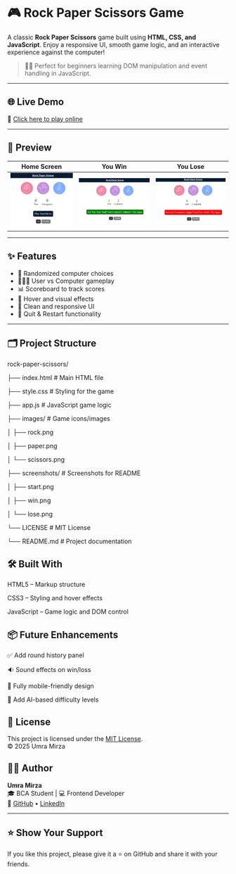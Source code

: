 # 🎮 Rock Paper Scissors Game

A classic **Rock Paper Scissors** game built using **HTML, CSS, and JavaScript**. Enjoy a responsive UI, smooth game logic, and an interactive experience against the computer!

> 🧑‍💻 Perfect for beginners learning DOM manipulation and event handling in JavaScript.

---

## 🌐 Live Demo

🔗 [Click here to play online]()  


---

## 📸 Preview

| Home Screen | You Win | You Lose |
|-------------|---------|----------|
| ![start](screenshots/start.png) | ![win](screenshots/win.png) | ![lose](screenshots/lose.png) |

---

## ✨ Features

- 🎲 Randomized computer choices
- 🧑‍🤝‍🧑 User vs Computer gameplay
- 📊 Scoreboard to track scores
- 🎨 Hover and visual effects
- 🧼 Clean and responsive UI
- 🔁 Quit & Restart functionality

---

## 🗂 Project Structure

rock-paper-scissors/

├── index.html # Main HTML file

├── style.css # Styling for the game

├── app.js # JavaScript game logic

├── images/ # Game icons/images

│ ├── rock.png

│ ├── paper.png

│ └── scissors.png

├── screenshots/ # Screenshots for README

│ ├── start.png

│ ├── win.png

│ └── lose.png

└── LICENSE # MIT License

└── README.md # Project documentation

## 🛠 Built With

HTML5 – Markup structure

CSS3 – Styling and hover effects

JavaScript – Game logic and DOM control

## 📦 Future Enhancements

✅ Add round history panel

🔉 Sound effects on win/loss

📱 Fully mobile-friendly design

🧠 Add AI-based difficulty levels


## 📄 License  

This project is licensed under the [MIT License](LICENSE).  
© 2025 Umra Mirza


## 🙋‍♀️ Author

**Umra Mirza**  
🎓 BCA Student | 💻 Frontend Developer  
🔗 [GitHub](https://github.com/umramirza) • [LinkedIn](https://www.linkedin.com/in/umra-mirza-4525962a2)

---

## ⭐ Show Your Support

If you like this project, please give it a ⭐ on GitHub and share it with your friends.


